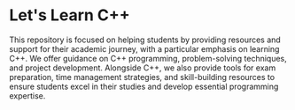 # Let's Learn C++
This repository is focused on helping students by providing resources and support for their academic journey, with a particular emphasis on learning C++. We offer guidance on C++ programming, problem-solving techniques, and project development. Alongside C++, we also provide tools for exam preparation, time management strategies, and skill-building resources to ensure students excel in their studies and develop essential programming expertise.
